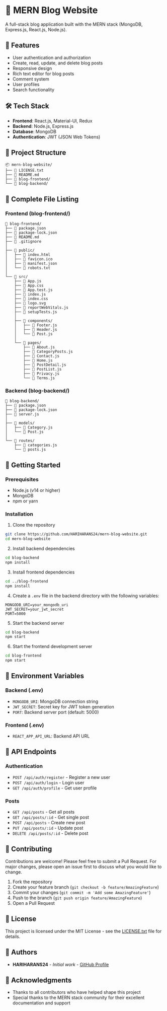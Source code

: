 # 📝 MERN Blog Website

A full-stack blog application built with the MERN stack (MongoDB, Express.js, React.js, Node.js).

## 🚀 Features

- User authentication and authorization
- Create, read, update, and delete blog posts
- Responsive design
- Rich text editor for blog posts
- Comment system 
- User profiles
- Search functionality
 
## 🛠️ Tech Stack

- **Frontend**: React.js, Material-UI, Redux
- **Backend**: Node.js, Express.js
- **Database**: MongoDB
- **Authentication**: JWT (JSON Web Tokens)

## 📁 Project Structure

```
📦 mern-blog-website/
├── 📄 LICENSE.txt
├── 📄 README.md
├── 📂 blog-frontend/
└── 📂 blog-backend/
```

## 📂 Complete File Listing

### Frontend (blog-frontend/)
```
📂 blog-frontend/
├── 📄 package.json
├── 📄 package-lock.json
├── 📄 README.md
├── 📄 .gitignore
│
├── 📂 public/
│   ├── 📄 index.html
│   ├── 📄 favicon.ico
│   ├── 📄 manifest.json
│   └── 📄 robots.txt
│
└── 📂 src/
    ├── 📄 App.js
    ├── 📄 App.css
    ├── 📄 App.test.js
    ├── 📄 index.js
    ├── 📄 index.css
    ├── 📄 logo.svg
    ├── 📄 reportWebVitals.js
    ├── 📄 setupTests.js
    │
    ├── 📂 components/
    │   ├── 📄 Footer.js
    │   ├── 📄 Header.js
    │   └── 📄 Post.js
    │
    └── 📂 pages/
        ├── 📄 About.js
        ├── 📄 CategoryPosts.js
        ├── 📄 Contact.js
        ├── 📄 Home.js
        ├── 📄 PostDetail.js
        ├── 📄 PostList.js
        ├── 📄 Privacy.js
        └── 📄 Terms.js
```

### Backend (blog-backend/)
```
📂 blog-backend/
├── 📄 package.json
├── 📄 package-lock.json
├── 📄 server.js
│
├── 📂 models/
│   ├── 📄 Category.js
│   └── 📄 Post.js
│
└── 📂 routes/
    ├── 📄 categories.js
    └── 📄 posts.js
```

## 🚀 Getting Started

### Prerequisites

- Node.js (v14 or higher)
- MongoDB
- npm or yarn

### Installation

1. Clone the repository
```bash
git clone https://github.com/HARIHARANS24/mern-blog-website.git
cd mern-blog-website
```

2. Install backend dependencies
```bash
cd blog-backend
npm install
```

3. Install frontend dependencies
```bash
cd ../blog-frontend
npm install
```

4. Create a `.env` file in the backend directory with the following variables:
```
MONGODB_URI=your_mongodb_uri
JWT_SECRET=your_jwt_secret
PORT=5000
```

5. Start the backend server
```bash
cd blog-backend
npm start
```

6. Start the frontend development server
```bash
cd blog-frontend
npm start
```

## 🔧 Environment Variables

### Backend (.env)
- `MONGODB_URI`: MongoDB connection string
- `JWT_SECRET`: Secret key for JWT token generation
- `PORT`: Backend server port (default: 5000)

### Frontend (.env)
- `REACT_APP_API_URL`: Backend API URL

## 📝 API Endpoints

### Authentication
- `POST /api/auth/register` - Register a new user
- `POST /api/auth/login` - Login user
- `GET /api/auth/profile` - Get user profile

### Posts
- `GET /api/posts` - Get all posts
- `GET /api/posts/:id` - Get single post
- `POST /api/posts` - Create new post
- `PUT /api/posts/:id` - Update post
- `DELETE /api/posts/:id` - Delete post

## 🤝 Contributing

Contributions are welcome! Please feel free to submit a Pull Request. For major changes, please open an issue first to discuss what you would like to change.

1. Fork the repository
2. Create your feature branch (`git checkout -b feature/AmazingFeature`)
3. Commit your changes (`git commit -m 'Add some AmazingFeature'`)
4. Push to the branch (`git push origin feature/AmazingFeature`)
5. Open a Pull Request

## 📄 License

This project is licensed under the MIT License - see the [LICENSE.txt](LICENSE.txt) file for details.

## 👥 Authors

- **HARIHARANS24** - *Initial work* - [GitHub Profile](https://github.com/HARIHARANS24)

## 🙏 Acknowledgments

- Thanks to all contributors who have helped shape this project
- Special thanks to the MERN stack community for their excellent documentation and support 
